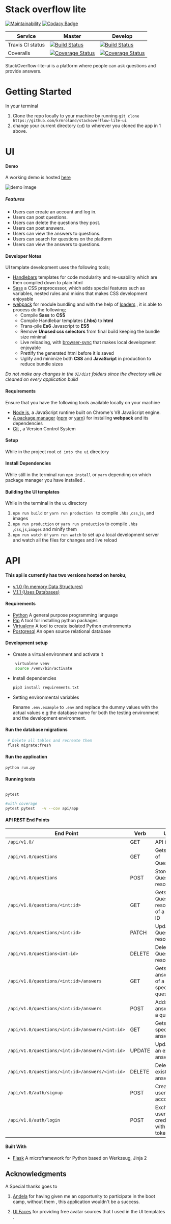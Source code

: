 # Stack overflow lite 

[![Maintainability](https://api.codeclimate.com/v1/badges/a0ff7755b693b7523265/maintainability)](https://codeclimate.com/github/krmroland/stackoverflow-lite-ui/maintainability)
[![Codacy Badge](https://api.codacy.com/project/badge/Grade/4f220c8d224a4603adfc367189499c12)](https://www.codacy.com/project/krmroland/stackoverflow-lite-ui/dashboard?utm_source=github.com&amp;utm_medium=referral&amp;utm_content=krmroland/stackoverflow-lite-ui&amp;utm_campaign=Badge_Grade_Dashboard)

| Service         | Master        | Develop    |
| -------------   |-------------|----------|
|Travis CI status | [![Build Status](https://travis-ci.org/krmroland/stackoverflow-lite-ui.svg?branch=master)](https://travis-ci.org/krmroland/stackoverflow-lite-ui)|[![Build Status](https://travis-ci.org/krmroland/stackoverflow-lite-ui.svg?branch=develop)](https://travis-ci.org/krmroland/stackoverflow-lite-ui)|
|Coveralls|[![Coverage Status](https://coveralls.io/repos/github/krmroland/stackoverflow-lite-ui/badge.svg)](https://coveralls.io/github/krmroland/stackoverflow-lite-ui)|[![Coverage Status](https://coveralls.io/repos/github/krmroland/stackoverflow-lite-ui/badge.svg?branch=e4049139-api)](https://coveralls.io/github/krmroland/stackoverflow-lite-ui?branch=develop)|



StackOverflow-lite-ui  is a platform where people can ask questions and provide answers.
# Getting Started
In your terminal 
1. Clone the repo locally to your machine by running `git clone https://github.com/krmroland/stackoverflow-lite-ui`
2. change your current directory (`cd`) to wherever you cloned the app in 1 above.

# UI

#### Demo
A working demo is hosted [here](https://krmroland.github.io/stackoverflow-lite-ui/)

![demo image](demo.gif "Demo")

##### Features
- Users can create an account and log in.
- Users can post questions.
- Users can delete the questions they post.
- Users can post answers.
- Users can view the answers to questions.
- Users can search for questions on the platform
- Users can view the answers to questions.

#### Developer Notes

UI template development uses the following tools;
- [Handlebars](https://handlebarsjs.com/) templates for code modularity and re-usability which are then compiled down to plain html
- [Sass](https://sass-lang.com/)  a CSS preprocessor, which adds special features such as variables, nested rules and mixins that makes CSS development enjoyable
- [webpack](https://webpack.js.org/) for module bundling and  with the help of [loaders](https://webpack.js.org/loaders/) , it is able to process do the following;
    - Compile **Sass** to **CSS**
    - Compile Handlebar templates **(.hbs)** to **html**
    - Trans-pile **Es6** Javascript to **ES5**
    - Remove **Unused css selectors**  from final build keeping the bundle size minimal
    - Live reloading, with [browser-sync](https://browsersync.io/) that makes local development enjoyable
    - Prettify the generated html before it is saved
    - Uglify and minimize both **CSS** and **JavaScript** in production to reduce bundle sizes
 
 
 _Do not make any changes in  the  `UI/dist` folders since the directory will be cleaned on every application build_



#### Requirements
Ensure that you have the following tools available locally on your machine

-   [Node js](https://nodejs.org/en/), a JavaScript runtime built on Chrome's V8 JavaScript engine.
-   [A package manager](https://en.wikipedia.org/wiki/Package_manager) ([npm](https://www.npmjs.com/) or [yarn](https://yarnpkg.com/lang/en/)) for installing  **webpack** and its dependencies
-   [Git](https://git-scm.com/) , a Version Control System

#### Setup
While in the project root `cd into the ui` directory

#### Install Dependencies
While still in the terminal run `npm install` or  `yarn` depending on which package manager you have installed .

#### Building the UI templates
While in the terminal in the `UI` directory
 1. `npm run build` or `yarn run production ` to compile `.hbs` ,`css`,`js`, and images
 2. `npm run production` or `yarn run production` to compile `.hbs`  ,`css`,`js`,`images` and minify them
 3. `npm run watch` or `yarn run watch` to set up a local development server and watch all the files for changes and live reload

# API
#### This __api__ is currently  has two versions hosted on heroku;
- [v.1.0 (In memory Data Structures)](https://andela-stackoverflow-v1.herokuapp.com/api/v1.0/)
- [V.1.1 (Uses Databases)](https://andela-stackoverflow.herokuapp.com/api/v1.1/)
#### Requirements
- [Python](https://www.python.org/) A general purpose programming language
- [Pip](https://pypi.org/project/pip/) A tool for installing python packages
- [Virtualenv](https://virtualenv.pypa.io/en/stable/)  A tool to create isolated Python environments
- [Postgresql](https://www.postgresql.org/) An open  source relational database
#### Development setup
- Create a virtual environment and activate it
  ```bash
   virtualenv venv
   source /venv/bin/activate
  ```
- Install dependencies 
  ```bash
  pip3 install requirements.txt
  ```
- Setting environmental variables

  Rename `.env.example` to `.env` and replace the dummy values with the actual values e.g the database name for both the testing environment and the development environment.


#### Run the database migrations
```bash
 # Delete all tables and recreate them
 flask migrate:fresh
``` 



#### Run the application
```bash
python run.py
```

#### Running tests
```bash

pytest

#with coverage
pytest pytest   -v --cov api/app
```
#### API REST End Points
| End Point                                           | Verb |Use                                            |
| ----------------------------------------------------|------|-----------------------------------------------|
|`/api/v1.0/`                                         |GET   |API index                                      |
|`/api/v1.0/questions`                                |GET   |Gets a list of Questions                       |
|`/api/v1.0/questions`                                |POST  |Stores a Question resource                     |
|`/api/v1.0/questions/<int:id>`                       |GET   |Gets a Question resource of a given ID         |
|`/api/v1.0/questions/<int:id> `                      |PATCH |Updates a Question resource                    |
|`/api/v1.0/questions<int:id>`                        |DELETE|Deletes a Question resource                    |
|`/api/v1.0/questions/<int:id>/answers`               |GET   |Gets a answers of a specific question          |
|`/api/v1.0/questions/<int:id>/answers`               |POST  |Adds a an answer to a question                 |
|`/api/v1.0/questions/<int:id>/answers/<int:id>`      |GET   |Gets a specific answer                         |
|`/api/v1.0/questions/<int:id>/answers/<int:id>`      |UPDATE|Updates an existing answer                     |
|`/api/v1.0/questions/<int:id>/answers/<int:id>`      |DELETE|Deletes an existing answer                     |
|`/api/v1.0/auth/signup`                              |POST  | Creates a user account                        |
|`/api/v1.0/auth/login`                               |POST  |Exchanges  user credentials with a token       |


#### Built With
- [Flask](http://flask.pocoo.org/) A microframework for Python based on Werkzeug, Jinja 2 


## Acknowledgments
 A Special thanks goes to 
1. [Andela](https://andela.com/) for having given me an opportunity to participate in the boot camp, without them , this application wouldn't be a success.

2. [UI Faces](https://uifaces.co/) for providing free avatar sources that I used in the UI templates .
